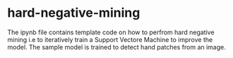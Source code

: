 # hard-negative-mining

The ipynb file contains template code on how to perfrom hard negative mining i.e to iteratively train a Support Vectore Machine to improve the model.
The sample model is trained to detect hand patches from an image.
